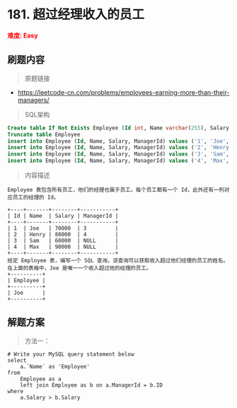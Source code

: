 

# 181. 超过经理收入的员工

**<font color=red>难度: Easy</font>**

## 刷题内容

> 原题链接

- https://leetcode-cn.com/problems/employees-earning-more-than-their-managers/

> SQL架构

```sql
Create table If Not Exists Employee (Id int, Name varchar(255), Salary int, ManagerId int)
Truncate table Employee
insert into Employee (Id, Name, Salary, ManagerId) values ('1', 'Joe', '70000', '3')
insert into Employee (Id, Name, Salary, ManagerId) values ('2', 'Henry', '80000', '4')
insert into Employee (Id, Name, Salary, ManagerId) values ('3', 'Sam', '60000', 'None')
insert into Employee (Id, Name, Salary, ManagerId) values ('4', 'Max', '90000', 'None')
```

> 内容描述

```
Employee 表包含所有员工，他们的经理也属于员工。每个员工都有一个 Id，此外还有一列对应员工的经理的 Id。

+----+-------+--------+-----------+
| Id | Name  | Salary | ManagerId |
+----+-------+--------+-----------+
| 1  | Joe   | 70000  | 3         |
| 2  | Henry | 80000  | 4         |
| 3  | Sam   | 60000  | NULL      |
| 4  | Max   | 90000  | NULL      |
+----+-------+--------+-----------+
给定 Employee 表，编写一个 SQL 查询，该查询可以获取收入超过他们经理的员工的姓名。在上面的表格中，Joe 是唯一一个收入超过他的经理的员工。
+----------+
| Employee |
+----------+
| Joe      |
+----------+
```

## 解题方案

> 方法一：

```mysql
# Write your MySQL query statement below
select
    a.`Name` as 'Employee'
from
    Employee as a
    left join Employee as b on a.ManagerId = b.ID
where
    a.Salary > b.Salary
```

